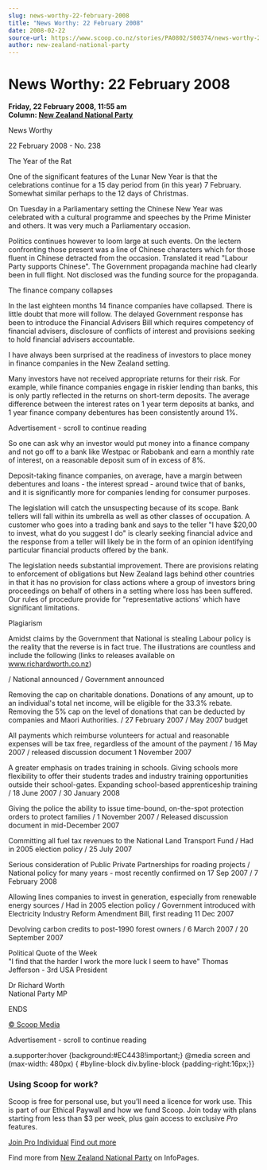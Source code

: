 ```yaml
---
slug: news-worthy-22-february-2008
title: "News Worthy: 22 February 2008"
date: 2008-02-22
source-url: https://www.scoop.co.nz/stories/PA0802/S00374/news-worthy-22-february-2008.htm
author: new-zealand-national-party
---
```

News Worthy: 22 February 2008
=============================

**Friday, 22 February 2008, 11:55 am**  
**Column: [New Zealand National Party](https://info.scoop.co.nz/New_Zealand_National_Party)**

News Worthy

22 February 2008 - No. 238

The Year of the Rat

One of the significant features of the Lunar New Year is that the celebrations continue for a 15 day period from (in this year) 7 February. Somewhat similar perhaps to the 12 days of Christmas.

On Tuesday in a Parliamentary setting the Chinese New Year was celebrated with a cultural programme and speeches by the Prime Minister and others. It was very much a Parliamentary occasion.

Politics continues however to loom large at such events. On the lectern confronting those present was a line of Chinese characters which for those fluent in Chinese detracted from the occasion. Translated it read "Labour Party supports Chinese". The Government propaganda machine had clearly been in full flight. Not disclosed was the funding source for the propaganda.

  
The finance company collapses

In the last eighteen months 14 finance companies have collapsed. There is little doubt that more will follow. The delayed Government response has been to introduce the Financial Advisers Bill which requires competency of financial advisers, disclosure of conflicts of interest and provisions seeking to hold financial advisers accountable.

I have always been surprised at the readiness of investors to place money in finance companies in the New Zealand setting.

Many investors have not received appropriate returns for their risk. For example, while finance companies engage in riskier lending than banks, this is only partly reflected in the returns on short-term deposits. The average difference between the interest rates on 1 year term deposits at banks, and 1 year finance company debentures has been consistently around 1%.

Advertisement - scroll to continue reading





So one can ask why an investor would put money into a finance company and not go off to a bank like Westpac or Rabobank and earn a monthly rate of interest, on a reasonable deposit sum of in excess of 8%.

Deposit-taking finance companies, on average, have a margin between debentures and loans - the interest spread - around twice that of banks, and it is significantly more for companies lending for consumer purposes.

The legislation will catch the unsuspecting because of its scope. Bank tellers will fall within its umbrella as well as other classes of occupation. A customer who goes into a trading bank and says to the teller "I have $20,00 to invest, what do you suggest I do" is clearly seeking financial advice and the response from a teller will likely be in the form of an opinion identifying particular financial products offered by the bank.

The legislation needs substantial improvement. There are provisions relating to enforcement of obligations but New Zealand lags behind other countries in that it has no provision for class actions where a group of investors bring proceedings on behalf of others in a setting where loss has been suffered. Our rules of procedure provide for "representative actions' which have significant limitations.

  
Plagiarism

Amidst claims by the Government that National is stealing Labour policy is the reality that the reverse is in fact true. The illustrations are countless and include the following (links to releases available on www.richardworth.co.nz)

  
/ National announced / Government announced

Removing the cap on charitable donations. Donations of any amount, up to an individual's total net income, will be eligible for the 33.3% rebate. Removing the 5% cap on the level of donations that can be deducted by companies and Maori Authorities. / 27 February 2007 / May 2007 budget

All payments which reimburse volunteers for actual and reasonable expenses will be tax free, regardless of the amount of the payment / 16 May 2007 / released discussion document 1 November 2007

A greater emphasis on trades training in schools. Giving schools more flexibility to offer their students trades and industry training opportunities outside their school-gates. Expanding school-based apprenticeship training / 18 June 2007 / 30 January 2008

Giving the police the ability to issue time-bound, on-the-spot protection orders to protect families / 1 November 2007 / Released discussion document in mid-December 2007

Committing all fuel tax revenues to the National Land Transport Fund / Had in 2005 election policy / 25 July 2007

Serious consideration of Public Private Partnerships for roading projects / National policy for many years - most recently confirmed on 17 Sep 2007 / 7 February 2008

Allowing lines companies to invest in generation, especially from renewable energy sources / Had in 2005 election policy / Government introduced with Electricity Industry Reform Amendment Bill, first reading 11 Dec 2007

Devolving carbon credits to post-1990 forest owners / 6 March 2007 / 20 September 2007

  
Political Quote of the Week  
"I find that the harder I work the more luck I seem to have" Thomas  
Jefferson - 3rd USA President

  
Dr Richard Worth  
National Party MP

  
ENDS

[© Scoop Media](http://www.scoop.co.nz/about/terms.html)  

Advertisement - scroll to continue reading



a.supporter:hover {background:#EC4438!important;} @media screen and (max-width: 480px) { #byline-block div.byline-block {padding-right:16px;}}

### Using Scoop for work?

Scoop is free for personal use, but you’ll need a licence for work use. This is part of our Ethical Paywall and how we fund Scoop. Join today with plans starting from less than $3 per week, plus gain access to exclusive _Pro_ features.  
  
[Join Pro Individual](https://pro.scoop.co.nz/Individual/?from=ProIn24) [Find out more](https://pro.scoop.co.nz/using-scoop-for-work/?from=ProIn24)

Find more from [New Zealand National Party](https://info.scoop.co.nz/New_Zealand_National_Party) on InfoPages.